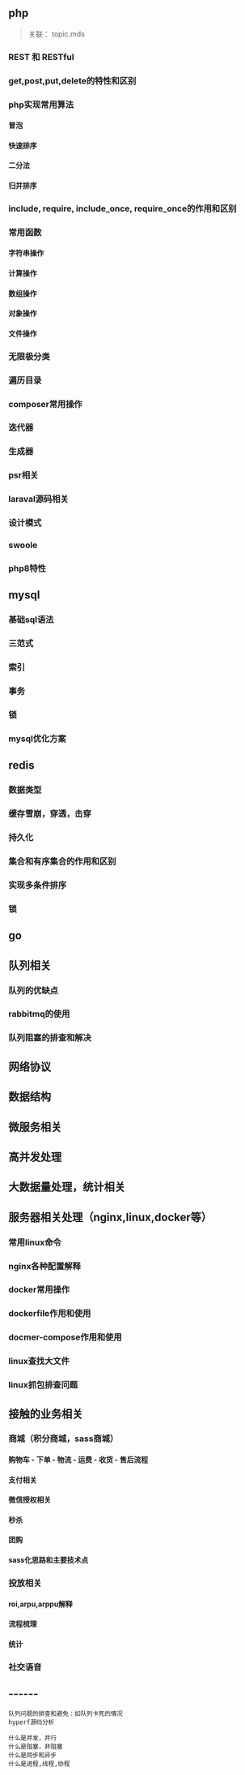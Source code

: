 ## php

> 关联： topic.mds

### REST 和 RESTful



### get,post,put,delete的特性和区别

### php实现常用算法

#### 冒泡

#### 快速排序

#### 二分法

#### 归并排序

### include, require, include_once, require_once的作用和区别

### 常用函数

#### 字符串操作

#### 计算操作

#### 数组操作

#### 对象操作

#### 文件操作

### 无限极分类

### 遍历目录

### composer常用操作

### 迭代器

### 生成器

### psr相关

### laraval源码相关

### 设计模式



### swoole

### php8特性

## mysql

### 基础sql语法
### 三范式
### 索引
### 事务
### 锁
### mysql优化方案


## redis

### 数据类型
### 缓存雪崩，穿透，击穿
### 持久化
### 集合和有序集合的作用和区别
### 实现多条件排序
### 锁

## go

## 队列相关

### 队列的优缺点

### rabbitmq的使用

### 队列阻塞的排查和解决

## 网络协议

## 数据结构

## 微服务相关

## 高并发处理

## 大数据量处理，统计相关

## 服务器相关处理（nginx,linux,docker等）

### 常用linux命令

### nginx各种配置解释

### docker常用操作

### dockerfile作用和使用

### docmer-compose作用和使用

### linux查找大文件

### linux抓包排查问题

## 接触的业务相关

### 商城（积分商城，sass商城）

#### 购物车 - 下单 - 物流 - 运费 - 收货 - 售后流程
#### 支付相关
#### 微信授权相关
#### 秒杀
#### 团购
#### sass化思路和主要技术点

### 投放相关

#### roi,arpu,arppu解释
#### 流程梳理
#### 统计

### 社交语音










## ------

```
队列问题的排查和避免：如队列卡死的情况
hyperf源码分析

什么是并发，并行
什么是阻塞，非阻塞
什么是同步和异步
什么是进程,线程,协程
```